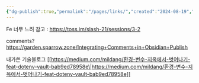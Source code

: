 ```yaml
---
{"dg-publish":true,"permalink":"/pages/links/","created":"2024-08-19","updated":"2024-08-20T23:17:00"}
---
```


Fe 너무 느려
참고 :
https://toss.im/slash-21/sessions/3-2

comments? https://garden.sparrow.zone/Integrating+Comments+in+Obsidian+Publish

내가쓴 기술블로그 [[https://medium.com/mildang/환경-변수-지옥에서-벗어나기-feat-dotenv-vault-bab9ed78958e\|https://medium.com/mildang/환경-변수-지옥에서-벗어나기-feat-dotenv-vault-bab9ed78958e]]
